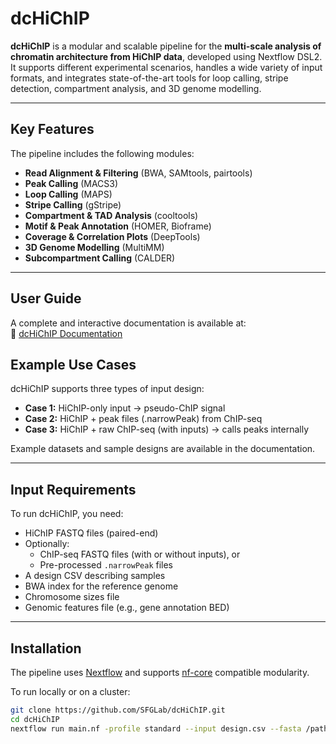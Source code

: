 # dcHiChIP

**dcHiChIP** is a modular and scalable pipeline for the **multi-scale analysis of chromatin architecture from HiChIP data**, developed using Nextflow DSL2. It supports different experimental scenarios, handles a wide variety of input formats, and integrates state-of-the-art tools for loop calling, stripe detection, compartment analysis, and 3D genome modelling.

---

## Key Features

The pipeline includes the following modules:

- **Read Alignment & Filtering** (BWA, SAMtools, pairtools)
- **Peak Calling** (MACS3)
- **Loop Calling** (MAPS)
- **Stripe Calling** (gStripe)
- **Compartment & TAD Analysis** (cooltools)
- **Motif & Peak Annotation** (HOMER, Bioframe)
- **Coverage & Correlation Plots** (DeepTools)
- **3D Genome Modelling** (MultiMM)
- **Subcompartment Calling** (CALDER)

---

## User Guide

A complete and interactive documentation is available at:  
📘 <a href="https://sfglab.github.io/dcHiChIP/" target="_blank" rel="noopener">dcHiChIP Documentation</a>


## Example Use Cases

dcHiChIP supports three types of input design:

- **Case 1:** HiChIP-only input → pseudo-ChIP signal
- **Case 2:** HiChIP + peak files (.narrowPeak) from ChIP-seq
- **Case 3:** HiChIP + raw ChIP-seq (with inputs) → calls peaks internally

Example datasets and sample designs are available in the documentation.

---

## Input Requirements

To run dcHiChIP, you need:

- HiChIP FASTQ files (paired-end)
- Optionally:
  - ChIP-seq FASTQ files (with or without inputs), or
  - Pre-processed `.narrowPeak` files
- A design CSV describing samples
- BWA index for the reference genome
- Chromosome sizes file
- Genomic features file (e.g., gene annotation BED)

---

## Installation

The pipeline uses [Nextflow](https://www.nextflow.io/) and supports [nf-core](https://nf-co.re/) compatible modularity.

To run locally or on a cluster:

```bash
git clone https://github.com/SFGLab/dcHiChIP.git
cd dcHiChIP
nextflow run main.nf -profile standard --input design.csv --fasta /path/to/genome.fa ...
